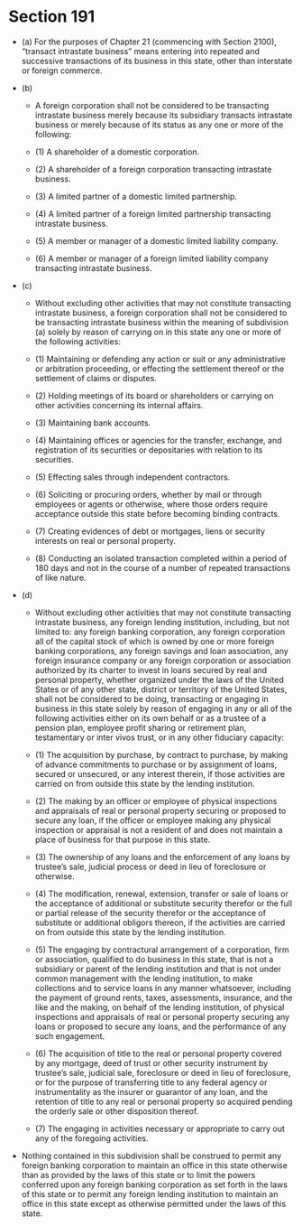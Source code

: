 # Section 191

- (a) For the purposes of Chapter 21 (commencing with Section 2100), “transact intrastate business” means entering into repeated and successive transactions of its business in this state, other than interstate or foreign commerce.

- (b) 

  - A foreign corporation shall not be considered to be transacting intrastate business merely because its subsidiary transacts intrastate business or merely because of its status as any one or more of the following:

  - (1) A shareholder of a domestic corporation.

  - (2) A shareholder of a foreign corporation transacting intrastate business.

  - (3) A limited partner of a domestic limited partnership.

  - (4) A limited partner of a foreign limited partnership transacting intrastate business.

  - (5) A member or manager of a domestic limited liability company.

  - (6) A member or manager of a foreign limited liability company transacting intrastate business.

- (c) 

  - Without excluding other activities that may not constitute transacting intrastate business, a foreign corporation shall not be considered to be transacting intrastate business within the meaning of subdivision (a) solely by reason of carrying on in this state any one or more of the following activities:

  - (1) Maintaining or defending any action or suit or any administrative or arbitration proceeding, or effecting the settlement thereof or the settlement of claims or disputes.

  - (2) Holding meetings of its board or shareholders or carrying on other activities concerning its internal affairs.

  - (3) Maintaining bank accounts.

  - (4) Maintaining offices or agencies for the transfer, exchange, and registration of its securities or depositaries with relation to its securities.

  - (5) Effecting sales through independent contractors.

  - (6) Soliciting or procuring orders, whether by mail or through employees or agents or otherwise, where those orders require acceptance outside this state before becoming binding contracts.

  - (7) Creating evidences of debt or mortgages, liens or security interests on real or personal property.

  - (8) Conducting an isolated transaction completed within a period of 180 days and not in the course of a number of repeated transactions of like nature.

- (d) 

  - Without excluding other activities that may not constitute transacting intrastate business, any foreign lending institution, including, but not limited to: any foreign banking corporation, any foreign corporation all of the capital stock of which is owned by one or more foreign banking corporations, any foreign savings and loan association, any foreign insurance company or any foreign corporation or association authorized by its charter to invest in loans secured by real and personal property, whether organized under the laws of the United States or of any other state, district or territory of the United States, shall not be considered to be doing, transacting or engaging in business in this state solely by reason of engaging in any or all of the following activities either on its own behalf or as a trustee of a pension plan, employee profit sharing or retirement plan, testamentary or inter vivos trust, or in any other fiduciary capacity:

  - (1) The acquisition by purchase, by contract to purchase, by making of advance commitments to purchase or by assignment of loans, secured or unsecured, or any interest therein, if those activities are carried on from outside this state by the lending institution.

  - (2) The making by an officer or employee of physical inspections and appraisals of real or personal property securing or proposed to secure any loan, if the officer or employee making any physical inspection or appraisal is not a resident of and does not maintain a place of business for that purpose in this state.

  - (3) The ownership of any loans and the enforcement of any loans by trustee’s sale, judicial process or deed in lieu of foreclosure or otherwise.

  - (4) The modification, renewal, extension, transfer or sale of loans or the acceptance of additional or substitute security therefor or the full or partial release of the security therefor or the acceptance of substitute or additional obligors thereon, if the activities are carried on from outside this state by the lending institution.

  - (5) The engaging by contractural arrangement of a corporation, firm or association, qualified to do business in this state, that is not a subsidiary or parent of the lending institution and that is not under common management with the lending institution, to make collections and to service loans in any manner whatsoever, including the payment of ground rents, taxes, assessments, insurance, and the like and the making, on behalf of the lending institution, of physical inspections and appraisals of real or personal property securing any loans or proposed to secure any loans, and the performance of any such engagement.

  - (6) The acquisition of title to the real or personal property covered by any mortgage, deed of trust or other security instrument by trustee’s sale, judicial sale, foreclosure or deed in lieu of foreclosure, or for the purpose of transferring title to any federal agency or instrumentality as the insurer or guarantor of any loan, and the retention of title to any real or personal property so acquired pending the orderly sale or other disposition thereof.

  - (7) The engaging in activities necessary or appropriate to carry out any of the foregoing activities.

- Nothing contained in this subdivision shall be construed to permit any foreign banking corporation to maintain an office in this state otherwise than as provided by the laws of this state or to limit the powers conferred upon any foreign banking corporation as set forth in the laws of this state or to permit any foreign lending institution to maintain an office in this state except as otherwise permitted under the laws of this state.